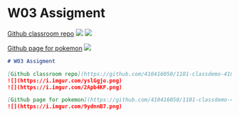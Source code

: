 # W03 Assigment

[Github classroom repo](https://github.com/410416050/1101-classdemo-410416050/blob/main/w02/intro.html)
![](https://i.imgur.com/yslGgjo.png)
![](https://i.imgur.com/2Apb4KF.png)

[Github page for pokemon](https://github.com/410416050/1101-classdemo-410416050/blob/main/w02/pokeman.html)
![](https://i.imgur.com/9ydnnB7.png)

```markdown
# W03 Assigment

[Github classroom repo](https://github.com/410416050/1101-classdemo-410416050/blob/main/w02/intro.html)
![](https://i.imgur.com/yslGgjo.png)
![](https://i.imgur.com/2Apb4KF.png)

[Github page for pokemon](https://github.com/410416050/1101-classdemo-410416050/blob/main/w02/pokeman.html)
![](https://i.imgur.com/9ydnnB7.png)
```
